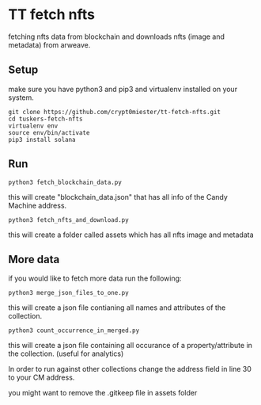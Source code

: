# TT fetch nfts
fetching nfts data from blockchain and downloads nfts (image and metadata) from arweave.

## Setup
make sure you have python3 and pip3 and virtualenv installed on your system.
```
git clone https://github.com/crypt0miester/tt-fetch-nfts.git
cd tuskers-fetch-nfts
virtualenv env
source env/bin/activate
pip3 install solana
```

## Run
```
python3 fetch_blockchain_data.py
```
this will create "blockchain_data.json" that has all info of the Candy Machine address.

```
python3 fetch_nfts_and_download.py
```
this will create a folder called assets which has all nfts image and metadata 

## More data
if you would like to fetch more data run the following:

```
python3 merge_json_files_to_one.py
```
this will create a json file contianing all names and attributes of the collection.

```
python3 count_occurrence_in_merged.py
```
this will create a json file containing all occurance of a property/attribute in the collection. (useful for analytics)

In order to run against other collections change the address field in line 30 to your CM address. 

you might want to remove the .gitkeep file in assets folder 
